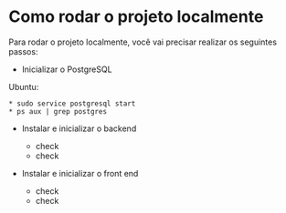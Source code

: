 # Como rodar o projeto localmente

Para rodar o projeto localmente, você vai precisar realizar os seguintes passos:
* Inicializar o PostgreSQL

Ubuntu:

    * sudo service postgresql start
    * ps aux | grep postgres


* Instalar e inicializar o backend
    * check
    * check

* Instalar e inicializar o front end
    * check
    * check
